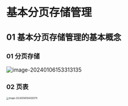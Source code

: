 # 基本分页存储管理



## 01 基本分页存储管理的基本概念



### 01 分页存储

![image-20240106153313135](https://cvp.oss-cn-shanghai.aliyuncs.com/picgo/202401061533546.png)



### 02 页表

<img src="https://cvp.oss-cn-shanghai.aliyuncs.com/picgo/202401081040745.png" alt="image-20240108104000579" style="zoom: 40%;" />